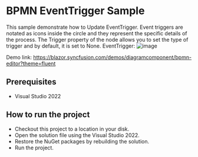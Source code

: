 # BPMN EventTrigger Sample

This sample demonstrate how to Update EventTrigger. Event triggers are notated as icons inside the circle and they represent the specific details of the process. The Trigger property of the node allows you to set the type of trigger and by default, it is set to None.
EventTrigger:
![image](https://user-images.githubusercontent.com/77827252/215380296-b3e0b00f-7d00-4cd6-9efe-4e0375c26806.png)

Demo link:
https://blazor.syncfusion.com/demos/diagramcomponent/bpmn-editor?theme=fluent

## Prerequisites

* Visual Studio 2022

## How to run the project

* Checkout this project to a location in your disk.
* Open the solution file using the Visual Studio 2022.
* Restore the NuGet packages by rebuilding the solution.
* Run the project.

